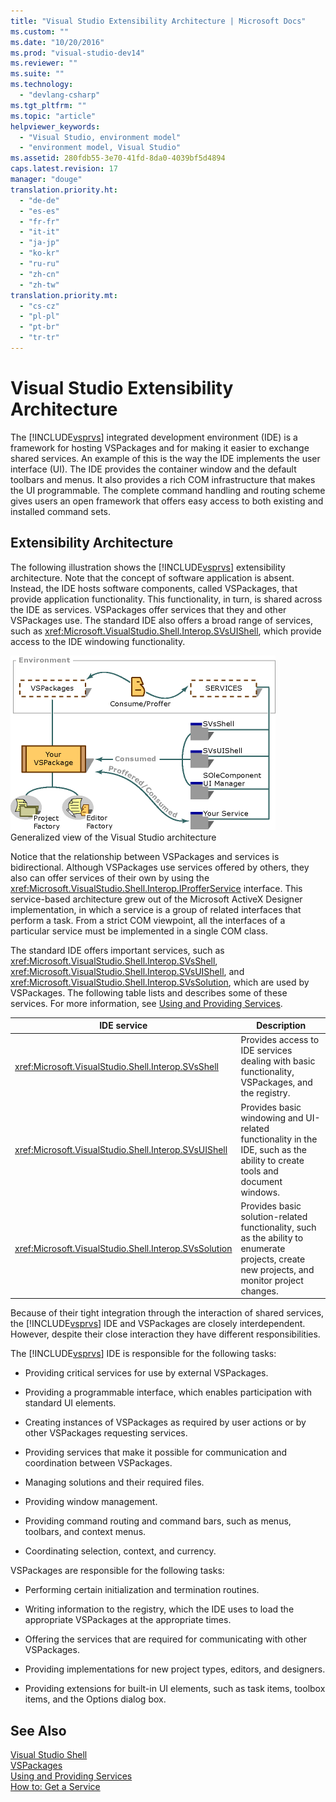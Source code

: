 ```yaml
---
title: "Visual Studio Extensibility Architecture | Microsoft Docs"
ms.custom: ""
ms.date: "10/20/2016"
ms.prod: "visual-studio-dev14"
ms.reviewer: ""
ms.suite: ""
ms.technology: 
  - "devlang-csharp"
ms.tgt_pltfrm: ""
ms.topic: "article"
helpviewer_keywords: 
  - "Visual Studio, environment model"
  - "environment model, Visual Studio"
ms.assetid: 280fdb55-3e70-41fd-8da0-4039bf5d4894
caps.latest.revision: 17
manager: "douge"
translation.priority.ht: 
  - "de-de"
  - "es-es"
  - "fr-fr"
  - "it-it"
  - "ja-jp"
  - "ko-kr"
  - "ru-ru"
  - "zh-cn"
  - "zh-tw"
translation.priority.mt: 
  - "cs-cz"
  - "pl-pl"
  - "pt-br"
  - "tr-tr"
---
```

# Visual Studio Extensibility Architecture
The [!INCLUDE[vsprvs](../code-quality/includes/vsprvs_md.md)] integrated development environment (IDE) is a framework for hosting VSPackages and for making it easier to exchange shared services. An example of this is the way the IDE implements the user interface (UI). The IDE provides the container window and the default toolbars and menus. It also provides a rich COM infrastructure that makes the UI programmable. The complete command handling and routing scheme gives users an open framework that offers easy access to both existing and installed command sets.  
  
## Extensibility Architecture  
 The following illustration shows the [!INCLUDE[vsprvs](../code-quality/includes/vsprvs_md.md)] extensibility architecture. Note that the concept of software application is absent. Instead, the IDE hosts software components, called VSPackages, that provide application functionality. This functionality, in turn, is shared across the IDE as services. VSPackages offer services that they and other VSPackages use. The standard IDE also offers a broad range of services, such as <xref:Microsoft.VisualStudio.Shell.Interop.SVsUIShell>, which provide access to the IDE windowing functionality.  
  
 ![Environment Architecture graphic](../misc/media/environment.gif "environment")  
Generalized view of the Visual Studio architecture  
  
 Notice that the relationship between VSPackages and services is bidirectional. Although VSPackages use services offered by others, they also can offer services of their own by using the <xref:Microsoft.VisualStudio.Shell.Interop.IProfferService> interface. This service-based architecture grew out of the Microsoft ActiveX Designer implementation, in which a service is a group of related interfaces that perform a task. From a strict COM viewpoint, all the interfaces of a particular service must be implemented in a single COM class.  
  
 The standard IDE offers important services, such as <xref:Microsoft.VisualStudio.Shell.Interop.SVsShell>, <xref:Microsoft.VisualStudio.Shell.Interop.SVsUIShell>, and <xref:Microsoft.VisualStudio.Shell.Interop.SVsSolution>, which are used by VSPackages. The following table lists and describes some of these services. For more information, see [Using and Providing Services](../extensibility/using-and-providing-services.md).  
  
|IDE service|Description|  
|-----------------|-----------------|  
|<xref:Microsoft.VisualStudio.Shell.Interop.SVsShell>|Provides access to IDE services dealing with basic functionality, VSPackages, and the registry.|  
|<xref:Microsoft.VisualStudio.Shell.Interop.SVsUIShell>|Provides basic windowing and UI-related functionality in the IDE, such as the ability to create tools and document windows.|  
|<xref:Microsoft.VisualStudio.Shell.Interop.SVsSolution>|Provides basic solution-related functionality, such as the ability to enumerate projects, create new projects, and monitor project changes.|  
  
 Because of their tight integration through the interaction of shared services, the [!INCLUDE[vsprvs](../code-quality/includes/vsprvs_md.md)] IDE and VSPackages are closely interdependent. However, despite their close interaction they have different responsibilities.  
  
 The [!INCLUDE[vsprvs](../code-quality/includes/vsprvs_md.md)] IDE is responsible for the following tasks:  
  
-   Providing critical services for use by external VSPackages.  
  
-   Providing a programmable interface, which enables participation with standard UI elements.  
  
-   Creating instances of VSPackages as required by user actions or by other VSPackages requesting services.  
  
-   Providing services that make it possible for communication and coordination between VSPackages.  
  
-   Managing solutions and their required files.  
  
-   Providing window management.  
  
-   Providing command routing and command bars, such as menus, toolbars, and context menus.  
  
-   Coordinating selection, context, and currency.  
  
 VSPackages are responsible for the following tasks:  
  
-   Performing certain initialization and termination routines.  
  
-   Writing information to the registry, which the IDE uses to load the appropriate VSPackages at the appropriate times.  
  
-   Offering the services that are required for communicating with other VSPackages.  
  
-   Providing implementations for new project types, editors, and designers.  
  
-   Providing extensions for built-in UI elements, such as task items, toolbox items, and the Options dialog box.  
  
## See Also  
 [Visual Studio Shell](../Topic/Visual%20Studio%20Shell.md)   
 [VSPackages](../extensibility-internals/vspackages.md)   
 [Using and Providing Services](../extensibility/using-and-providing-services.md)   
 [How to: Get a Service](../extensibility/how-to--get-a-service.md)